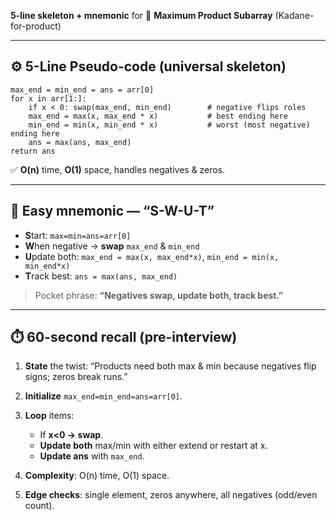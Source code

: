 **5-line skeleton + mnemonic** for
🧩 **Maximum Product Subarray** (Kadane-for-product)

---

## ⚙️ 5-Line Pseudo-code (universal skeleton)

```
max_end = min_end = ans = arr[0]
for x in arr[1:]:
    if x < 0: swap(max_end, min_end)        # negative flips roles
    max_end = max(x, max_end * x)           # best ending here
    min_end = min(x, min_end * x)           # worst (most negative) ending here
    ans = max(ans, max_end)
return ans
```

✅ **O(n)** time, **O(1)** space, handles negatives & zeros.

---

## 🧠 Easy mnemonic — “**S-W-U-T**”

* **S**tart: `max=min=ans=arr[0]`
* **W**hen negative → **swap** `max_end` & `min_end`
* **U**pdate both: `max_end = max(x, max_end*x)`, `min_end = min(x, min_end*x)`
* **T**rack best: `ans = max(ans, max_end)`

> Pocket phrase: **“Negatives swap, update both, track best.”**

---

## ⏱️ 60-second recall (pre-interview)

1. **State** the twist: “Products need both max & min because negatives flip signs; zeros break runs.”
2. **Initialize** `max_end=min_end=ans=arr[0]`.
3. **Loop** items:

   * If **x<0 → swap**.
   * **Update both** max/min with either extend or restart at x.
   * **Update ans** with `max_end`.
4. **Complexity**: O(n) time, O(1) space.
5. **Edge checks**: single element, zeros anywhere, all negatives (odd/even count).

